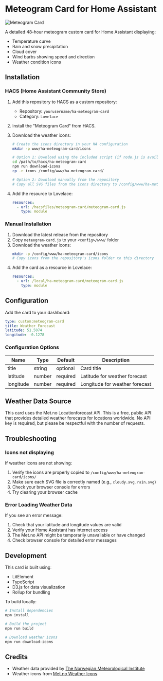 # Meteogram Card for Home Assistant

![Meteogram Card](https://raw.githubusercontent.com/yourusername/ha-meteogram-card/main/images/preview.png)

A detailed 48-hour meteogram custom card for Home Assistant displaying:
- Temperature curve
- Rain and snow precipitation
- Cloud cover
- Wind barbs showing speed and direction
- Weather condition icons

## Installation

### HACS (Home Assistant Community Store)

1. Add this repository to HACS as a custom repository:
   - Repository: `yourusername/ha-meteogram-card`
   - Category: `Lovelace`

2. Install the "Meteogram Card" from HACS.

3. Download the weather icons:
   ```bash
   # Create the icons directory in your HA configuration
   mkdir -p www/ha-meteogram-card/icons
   
   # Option 1: Download using the included script (if node.js is available)
   cd /path/to/hacs/ha-meteogram-card
   npm run download-icons
   cp -r icons /config/www/ha-meteogram-card/
   
   # Option 2: Download manually from the repository
   # Copy all SVG files from the icons directory to /config/www/ha-meteogram-card/icons/
   ```

4. Add the resource to Lovelace:
   ```yaml
   resources:
     - url: /hacsfiles/meteogram-card/meteogram-card.js
       type: module
   ```

### Manual Installation

1. Download the latest release from the repository
2. Copy `meteogram-card.js` to your `<config>/www/` folder
3. Download the weather icons:
   ```bash
   mkdir -p /config/www/ha-meteogram-card/icons
   # Copy icons from the repository's icons folder to this directory
   ```
4. Add the card as a resource in Lovelace:
   ```yaml
   resources:
     - url: /local/ha-meteogram-card/meteogram-card.js
       type: module
   ```

## Configuration

Add the card to your dashboard:

```yaml
type: custom:meteogram-card
title: Weather Forecast
latitude: 51.5074
longitude: -0.1278
```

### Configuration Options

| Name | Type | Default | Description |
|------|------|---------|-------------|
| title | string | optional | Card title |
| latitude | number | required | Latitude for weather forecast |
| longitude | number | required | Longitude for weather forecast |

## Weather Data Source

This card uses the Met.no Locationforecast API. This is a free, public API that provides detailed weather forecasts for locations worldwide. No API key is required, but please be respectful with the number of requests.

## Troubleshooting

### Icons not displaying

If weather icons are not showing:
1. Verify the icons are properly copied to `/config/www/ha-meteogram-card/icons/`
2. Make sure each SVG file is correctly named (e.g., `cloudy.svg`, `rain.svg`)
3. Check your browser console for errors
4. Try clearing your browser cache

### Error Loading Weather Data

If you see an error message:
1. Check that your latitude and longitude values are valid
2. Verify your Home Assistant has internet access
3. The Met.no API might be temporarily unavailable or have changed
4. Check browser console for detailed error messages

## Development

This card is built using:
- LitElement
- TypeScript
- D3.js for data visualization
- Rollup for bundling

To build locally:
```bash
# Install dependencies
npm install

# Build the project
npm run build

# Download weather icons
npm run download-icons
```

## Credits

- Weather data provided by [The Norwegian Meteorological Institute](https://met.no/)
- Weather icons from [Met.no Weather Icons](https://github.com/metno/weathericons)
